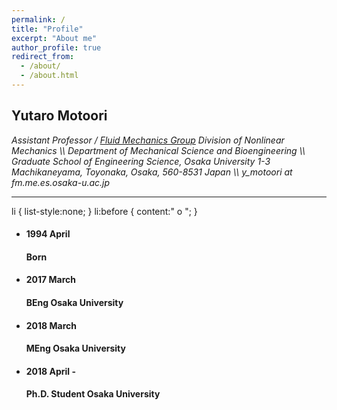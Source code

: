 ```yaml
---
permalink: /
title: "Profile"
excerpt: "About me"
author_profile: true
redirect_from: 
  - /about/
  - /about.html
---
```


<h2>
Yutaro Motoori
</h2>

<i>
Assistant Professor / <a href="https://fm.me.es.osaka-u.ac.jp">Fluid Mechanics Group</a>
</i>

<i>
Division of Nonlinear Mechanics \\
Department of Mechanical Science and Bioengineering \\
Graduate School of Engineering Science, Osaka University
</i>

<i>
1-3 Machikaneyama, Toyonaka, Osaka, 560-8531 Japan \\
y_motoori at fm.me.es.osaka-u.ac.jp
</i>

<hr>

li { list-style:none; }
li:before { content:" o "; }

<ul class="timeline">
<li>
	<h4 class="timeline-date">1994 April</h4>
	<div class="timeline-content">
		<h4>Born</h4>
	</div>
</li>
<li>
	<h4 class="timeline-date">2017 March</h4>
	<div class="timeline-content">
		<h4>BEng Osaka University</h4>
	</div>
</li>
<li>
	<h4 class="timeline-date">2018 March</h4>
	<div class="timeline-content">
		<h4>MEng Osaka University</h4>
	</div>
</li>
<li>
	<h4 class="timeline-date">2018 April - </h4>
	<div class="timeline-content">
		<h4>Ph.D. Student Osaka University</h4>
	</div>
</li>
</ul>
